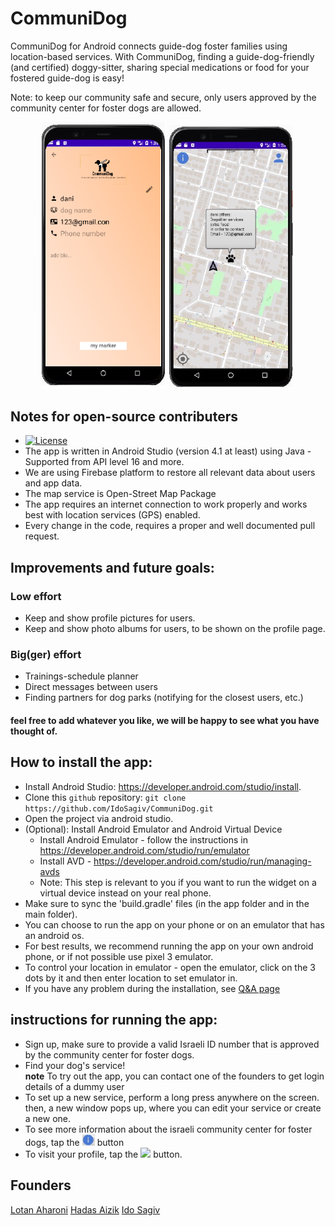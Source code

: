 # CommuniDog
CommuniDog for Android connects guide-dog foster families using location-based services.
With CommuniDog, finding a guide-dog-friendly (and certified) doggy-sitter, sharing special medications or food for your fostered guide-dog is easy! 

Note: to keep our community safe and secure, only users approved by the community center for foster dogs are allowed.

<p align="center">
    <img src="images/app3.png" width="200">
    <img src="images/app4.png" width="200">
</p>

## Notes for open-source contributers
* [![License](https://img.shields.io/badge/License-MIT-red.svg)](https://www.mit.edu/~amini/LICENSE.md)
* The app is written in Android Studio (version 4.1 at least) using Java - Supported from API level 16 and more.
* We are using Firebase platform to restore all relevant data about users and app data.
* The map service is Open-Street Map Package
* The app requires an internet connection to work properly and works best with location services (GPS) enabled.
* Every change in the code, requires a proper and well documented pull request.

## Improvements and future goals:
### Low effort
* Keep and show profile pictures for users.
* Keep and show photo albums for users, to be shown on the profile page.
### Big(ger) effort
* Trainings-schedule planner
* Direct messages between users
* Finding partners for dog parks (notifying for the closest users, etc.)
#### feel free to add whatever you like, we will be happy to see what you have thought of.

## How to install the app:
* Install Android Studio: https://developer.android.com/studio/install.
* Clone this `github` repository: `git clone https://github.com/IdoSagiv/CommuniDog.git`
* Open the project via android studio.
* (Optional): Install Android Emulator and Android Virtual Device
  * Install Android Emulator - follow the instructions in https://developer.android.com/studio/run/emulator 
  * Install AVD - https://developer.android.com/studio/run/managing-avds
  * Note: This step is relevant to you if you want to run the widget on a virtual device instead on your real phone.
* Make sure to sync the 'build.gradle' files (in the app folder and in the main folder).
* You can choose to run the app on your phone or on an emulator that has an android os.
* For best results, we recommend running the app on your own android phone, or if not possible use pixel 3 emulator.
* To control your location in emulator - open the emulator, click on the 3 dots by it and then enter location to set emulator in.
* If you have any problem during the installation, see [Q&A page](https://github.com/IdoSagiv/CommuniDog/wiki/Q&A)

## instructions for running the app:
* Sign up, make sure to provide a valid Israeli ID number that is approved by the community center for foster dogs.
* Find your dog's service!<br/>
**note** To try out the app, you can contact one of the founders to get login details of a dummy user
* To set up a new service, perform a long press anywhere on the screen. then, a new window pops up, where you
can edit your service or create a new one.
* To see more information about the israeli community center for foster dogs, tap the <img src="images/info_button.PNG" width="20"> button
* To visit your profile, tap the <img src="images/profile_button.PNG" width="20">  button.
## Founders
[Lotan Aharoni](https://github.com/lotanaharoni) [Hadas Aizik](https://github.com/hadasAizik) [Ido Sagiv](https://github.com/IdoSagiv)
